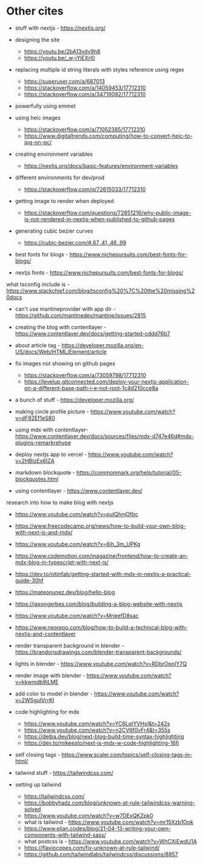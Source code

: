 # Other cites

- stuff with nextjs - https://nextjs.org/

- designing the site

  - https://youtu.be/2bA13vdv9h8
  - https://youtu.be/_w-iYiEXrl0

- replacing multiple id string literals with styles reference using regex

  - https://superuser.com/a/687013
  - https://stackoverflow.com/a/14059453/17712310
  - https://stackoverflow.com/a/34719092/17712310

- powerfully using emmet

- using heic images

  - https://stackoverflow.com/a/71052385/17712310
  - https://www.digitaltrends.com/computing/how-to-convert-heic-to-jpg-on-pc/

- creating environment variables

  - https://nextjs.org/docs/basic-features/environment-variables

- different environments for dev/prod

  - https://stackoverflow.com/q/72615033/17712310

- getting image to render when deployed

  - https://stackoverflow.com/questions/72851216/why-public-image-is-not-rendered-in-nextjs-when-published-to-github-pages

- generating cubic bezier curves

  - https://cubic-bezier.com/#.67,.41,.46,.99

- best fonts for blogs - https://www.nichepursuits.com/best-fonts-for-blogs/
- nextjs fonts - https://www.nichepursuits.com/best-fonts-for-blogs/

what tsconfig include is - https://www.stackchief.com/blog/tsconfig%20%7C%20the%20missing%20docs

- can't use mantineprovider with app dir - https://github.com/mantinedev/mantine/issues/2815

- creating the blog with contentlayer - https://www.contentlayer.dev/docs/getting-started-cddd76b7

- about article tag - https://developer.mozilla.org/en-US/docs/Web/HTML/Element/article

- fix images not showing on github pages

  - https://stackoverflow.com/a/73059798/17712310
  - https://levelup.gitconnected.com/deploy-your-nextjs-application-on-a-different-base-path-i-e-not-root-1c4d210cce8a

- a bunch of stuff - https://developer.mozilla.org/

- making circle profile picture - https://www.youtube.com/watch?v=dF92Ef1eS80

- using mdx with contentlayer- https://www.contentlayer.dev/docs/sources/files/mdx-d747e46d#mdx-plugins-remarkrehype

- deploy nextjs app to vercel - https://www.youtube.com/watch?v=2HBIzEx6IZA

- markdown blockquote - https://commonmark.org/help/tutorial/05-blockquotes.html

- using contentlayer - https://www.contentlayer.dev/

research into how to make blog with nextjs

- https://www.youtube.com/watch?v=puIQhnjOfbc
- https://www.freecodecamp.org/news/how-to-build-your-own-blog-with-next-js-and-mdx/
- https://www.youtube.com/watch?v=6ih_3m_UPKg
- https://www.codemotion.com/magazine/frontend/how-to-create-an-mdx-blog-in-typescript-with-next-js/
- https://dev.to/nitinfab/getting-started-with-mdx-in-nextjs-a-practical-guide-30hf
- https://mateonunez.dev/blog/hello-blog
- https://jasongerbes.com/blog/building-a-blog-website-with-nextjs
- https://www.youtube.com/watch?v=MrjeefD8sac
- https://www.neorepo.com/blog/how-to-build-a-technical-blog-with-nextjs-and-contentlayer

- render transparent background in blender - https://brandonsdrawings.com/blender-transparent-backgrounds/

- lights in blender - https://www.youtube.com/watch?v=RDbrOpnIY7Q
- render image with blender - https://www.youtube.com/watch?v=kkwmdb9iLME
- add color to model in blender - https://www.youtube.com/watch?v=2WSguIVrrKI

- code highlighting for mdx

  - https://www.youtube.com/watch?v=YC6LqIYVHxI&t=242s
  - https://www.youtube.com/watch?v=n2CV6f0vFr4&t=355s
  - https://delba.dev/blog/next-blog-build-time-syntax-highlighting
  - https://dev.to/mikeesto/next-js-mdx-w-code-highlighting-16fi

- self closing tags - https://www.scaler.com/topics/self-closing-tags-in-html/

- tailwind stuff - https://tailwindcss.com/

- setting up tailwind
  - https://tailwindcss.com/
  - https://bobbyhadz.com/blog/unknown-at-rule-tailwindcss-warning-solved
  - https://www.youtube.com/watch?v=w7DExQKZpk0
  - what is tailwind - https://www.youtube.com/watch?v=mr15Xzb1Ook
  - https://www.elian.codes/blog/21-04-13-writing-your-own-components-with-tailwind-sass/
  - what postcss is - https://www.youtube.com/watch?v=WhCXiEwdU1A
  - https://flaviocopes.com/fix-unknown-at-rule-tailwind/
  - https://github.com/tailwindlabs/tailwindcss/discussions/8857

